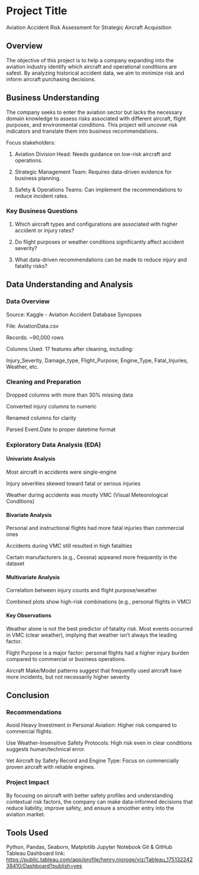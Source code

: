 # Project Title
Aviation Accident Risk Assessment for Strategic Aircraft Acquisition

## Overview 
The objective of this project is to help a company expanding into the aviation industry identify which aircraft and operational conditions are safest. By analyzing historical accident data, we aim to minimize risk and inform aircraft purchasing decisions.

## Business Understanding
The company seeks to enter the aviation sector but lacks the necessary domain knowledge to assess risks associated with different aircraft, flight purposes, and environmental conditions. This project will uncover risk indicators and translate them into business recommendations.

Focus stakeholders:

1.  Aviation Division Head: Needs guidance on low-risk aircraft and operations.

2.  Strategic Management Team: Requires data-driven evidence for business planning.

3.  Safety & Operations Teams: Can implement the recommendations to reduce incident rates.

### Key Business Questions

1.  Which aircraft types and configurations are associated with higher accident or injury rates?

2.  Do flight purposes or weather conditions significantly affect accident severity?

3.  What data-driven recommendations can be made to reduce injury and fatality risks?


## Data Understanding and Analysis
### Data Overview

Source: Kaggle - Aviation Accident Database Synopses

File: AviationData.csv

Records: ~90,000 rows

Columns Used: 17 features after cleaning, including:

Injury_Severity, Damage_type, Flight_Purpose, Engine_Type, Fatal_Injuries, Weather, etc.

### Cleaning and Preparation

Dropped columns with more than 30% missing data

Converted injury columns to numeric

Renamed columns for clarity

Parsed Event.Date to proper datetime format

### Exploratory Data Analysis (EDA)

#### Univariate Analysis

Most aircraft in accidents were single-engine

Injury severities skewed toward fatal or serious injuries

Weather during accidents was mostly VMC (Visual Meteorological Conditions)

#### Bivariate Analysis

Personal and instructional flights had more fatal injuries than commercial ones

Accidents during VMC still resulted in high fatalities

Certain manufacturers (e.g., Cessna) appeared more frequently in the dataset

#### Multivariate Analysis

Correlation between injury counts and flight purpose/weather

Combined plots show high-risk combinations (e.g., personal flights in VMC)

#### Key Observations

Weather alone is not the best predictor of fatality risk. Most events occurred in VMC (clear weather), implying that weather isn’t always the leading factor.

Flight Purpose is a major factor: personal flights had a higher injury burden  compared to commercial or business operations.

Aircraft Make/Model patterns suggest that frequently used aircraft have more incidents, but not necessarily higher severity


## Conclusion
### Recommendations

Avoid Heavy Investment in Personal Aviation: Higher risk compared to commercial flights.

Use Weather-Insensitive Safety Protocols: High risk even in clear conditions suggests human/technical error.

Vet Aircraft by Safety Record and Engine Type: Focus on commercially proven aircraft with reliable engines.

### Project Impact

By focusing on aircraft with better safety profiles and understanding contextual risk factors, the company can make data-informed decisions that reduce liability, improve safety, and ensure a smoother entry into the aviation market.

## Tools Used
Python, Pandas, Seaborn, Matplotlib
Jupyter Notebook
Git & GitHub
Tableau Dashboard link: https://public.tableau.com/app/profile/henry.njoroge/viz/Tableau_17513224238410/Dashboard?publish=yes
